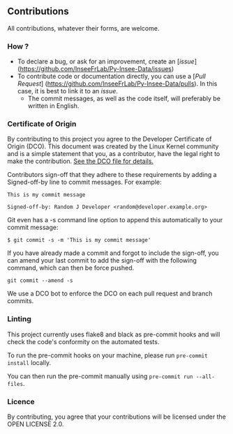 ## Contributions

All contributions, whatever their forms, are welcome.

### How ?

* To declare a bug, or ask for an improvement, create an [*issue*] (https://github.com/InseeFrLab/Py-Insee-Data/issues)
* To contribute code or documentation directly, you can use a [*Pull Request*] (https://github.com/InseeFrLab/Py-Insee-Data/pulls). In this case, it is best to link it to an *issue*.
   * The commit messages, as well as the code itself, will preferably be written in English.

### Certificate of Origin

By contributing to this project you agree to the Developer Certificate of Origin (DCO). This document was created by the Linux Kernel community and is a simple statement that you, as a contributor, have the legal right to make the contribution. [See the DCO file for details.](DCO.txt)

Contributors sign-off that they adhere to these requirements by adding a Signed-off-by line to commit messages. For example:

```
This is my commit message

Signed-off-by: Random J Developer <random@developer.example.org>
```

Git even has a -s command line option to append this automatically to your commit message:
```
$ git commit -s -m 'This is my commit message'
```

If you have already made a commit and forgot to include the sign-off, you can amend your last commit to add the sign-off with the following command, which can then be force pushed.
```
git commit --amend -s
```

We use a DCO bot to enforce the DCO on each pull request and branch commits.

### Linting

This project currently uses flake8 and black as pre-commit hooks and will check the code's conformity on the automated tests.

To run the pre-commit hooks on your machine, please run `pre-commit install` locally.

You can then run the pre-commit manually using `pre-commit run --all-files`.

### Licence

By contributing, you agree that your contributions will be licensed under the OPEN LICENSE 2.0.
